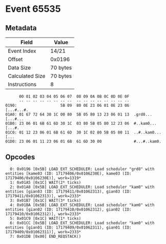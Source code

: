 # Event 65535

## Metadata

| Field           | Value    |
|-----------------|----------|
| Event Index     | 14/21    |
| Offset          | 0x0196   |
| Data Size       | 70 bytes |
| Calculated Size | 70 bytes |
| Instructions    | 8        |

```
      00 01 02 03 04 05 06 07  08 09 0A 0B 0C 0D 0E 0F
      -- -- -- -- -- -- -- --  -- -- -- -- -- -- -- --
0190:                   5B 09  80 0E 23 06 01 0E 23 06        [...#...#.
01A0: 01 67 72 64 30 1C 00 80  5B 05 80 13 23 06 01 13  .grd0...[...#...
01B0: 23 06 01 6B 61 6D 30 1C  03 80 5B 05 80 12 23 06  #..kam0...[...#.
01C0: 01 12 23 06 01 6B 61 6D  30 1C 02 80 5B 05 80 11  ..#..kam0...[...
01D0: 23 06 01 11 23 06 01 6B  61 6D 30 00              #...#..kam0.    
```

## Opcodes

```
  0: 0x0196 [0x5B] LOAD_EXT_SCHEDULER: Load scheduler "grd0" with entities [kame03 (ID: 17179406/0x0106230E), kame03 (ID: 17179406/0x0106230E)], work=1319*
  1: 0x01A5 [0x1C] WAIT(2* ticks)
  2: 0x01A8 [0x5B] LOAD_EXT_SCHEDULER: Load scheduler "kam0" with entities [gian03 (ID: 17179411/0x01062313), gian03 (ID: 17179411/0x01062313)], work=2333*
  3: 0x01B7 [0x1C] WAIT(3* ticks)
  4: 0x01BA [0x5B] LOAD_EXT_SCHEDULER: Load scheduler "kam0" with entities [gian02 (ID: 17179410/0x01062312), gian02 (ID: 17179410/0x01062312)], work=2333*
  5: 0x01C9 [0x1C] WAIT(1* ticks)
  6: 0x01CC [0x5B] LOAD_EXT_SCHEDULER: Load scheduler "kam0" with entities [gian01 (ID: 17179409/0x01062311), gian01 (ID: 17179409/0x01062311)], work=2333*
  7: 0x01DB [0x00] END_REQSTACK()
```
